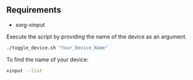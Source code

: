 ## Requirements
- xorg-xinput

Execute the script by providing the name of the device as an argument.
``` Bash
./toggle_device.sh "Your_Device_Name"
```
To find the name of your device:
``` Bash
xinput --list
```
